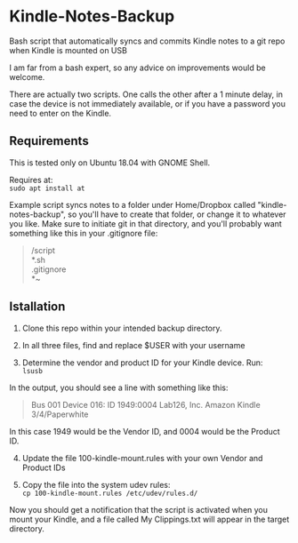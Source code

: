# Kindle-Notes-Backup
Bash script that automatically syncs and commits Kindle notes to a git repo when Kindle is mounted on USB

I am far from a bash expert, so any advice on improvements would be welcome.

There are actually two scripts. One calls the other after a 1 minute delay, in case the device is not immediately available, or if you have a password you need to enter on the Kindle.

## Requirements
This is tested only on Ubuntu 18.04 with GNOME Shell. 

Requires at:  
```sudo apt install at```

Example script syncs notes to a folder under Home/Dropbox called "kindle-notes-backup", so you'll have to create that folder, or change it to whatever you like.  Make sure to initiate git in that directory, and you'll probably want something like this in your .gitignore file:

>/script  
>*.sh  
>.gitignore  
>*~  



## Istallation

1. Clone this repo within your intended backup directory.  

2. In all three files, find and replace $USER with your username

3. Determine the vendor and product ID for your Kindle device. Run:  
  ```lsusb```
  
  In the output, you should see a line with something like this:  
  > Bus 001 Device 016: ID 1949:0004 Lab126, Inc. Amazon Kindle 3/4/Paperwhite  
  
  In this case 1949 would be the Vendor ID, and 0004 would be the Product ID.  
  
4. Update the file 100-kindle-mount.rules with your own Vendor and Product IDs  

5. Copy the file into the system udev rules:  
  ```cp 100-kindle-mount.rules /etc/udev/rules.d/```  


Now you should get a notification that the script is activated when you mount your Kindle, and a file called My Clippings.txt will appear in the target directory.  
